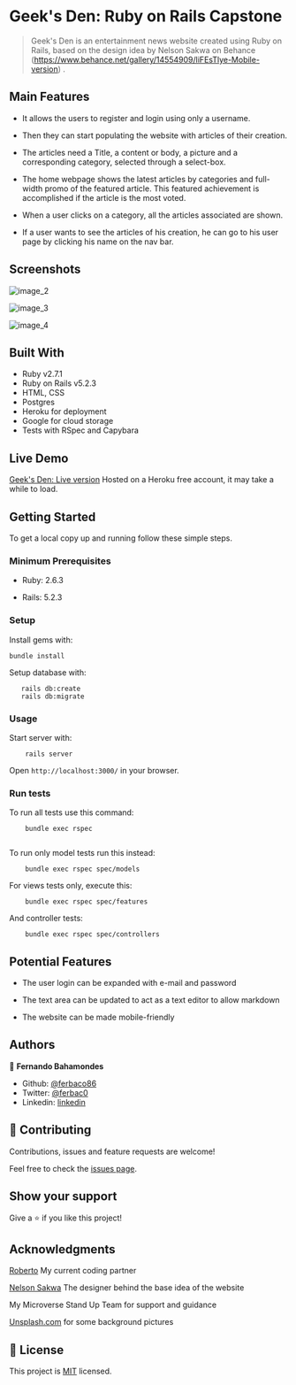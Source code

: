 # Geek's Den: Ruby on Rails Capstone

> Geek's Den is an entertainment news website created using Ruby on Rails, based on the design idea by Nelson Sakwa on Behance (https://www.behance.net/gallery/14554909/liFEsTlye-Mobile-version) .


## Main Features

* It allows the users to register and login using only a username.

* Then they can start populating the website with articles of their creation. 

* The articles need a Title, a content or body, a picture and a corresponding category, selected through a select-box.

* The home webpage shows the latest articles by categories and full-width promo of the featured article. This featured achievement is accomplished if the article is the most voted. 

* When a user clicks on a category, all the articles associated are shown.

* If a user wants to see the articles of his creation, he can go to his user page by clicking his name on the nav bar.   

## Screenshots
![image_2](https://user-images.githubusercontent.com/52765379/87200050-c191e300-c2c9-11ea-8922-291eff308399.png)

![image_3](https://user-images.githubusercontent.com/52765379/87200053-c3f43d00-c2c9-11ea-8456-25eea067ac4e.png)

![image_4](https://user-images.githubusercontent.com/52765379/87200057-c5be0080-c2c9-11ea-8ca1-99d4a3abfcd4.png)

## Built With

- Ruby v2.7.1
- Ruby on Rails v5.2.3
- HTML, CSS
- Postgres
- Heroku for deployment
- Google for cloud storage
- Tests with RSpec and Capybara

## Live Demo

[Geek's Den: Live version](https://geeksden.herokuapp.com/)
Hosted on a Heroku free account, it may take a while to load. 

## Getting Started

To get a local copy up and running follow these simple steps.

### Minimum Prerequisites

- Ruby: 2.6.3

- Rails: 5.2.3

### Setup

Install gems with:

```
bundle install
```

Setup database with:

```
   rails db:create
   rails db:migrate
```

### Usage

Start server with:

```
    rails server
```

Open `http://localhost:3000/` in your browser.

### Run tests

To run all tests use this command:

```
    bundle exec rspec
    
```
To run only model tests run this instead:

```
    bundle exec rspec spec/models

```

For views tests only, execute this:

```
    bundle exec rspec spec/features

```
And controller tests:

```
    bundle exec rspec spec/controllers

```
## Potential Features

* The user login can be expanded with e-mail and password

* The text area can be updated to act as a text editor to allow markdown

* The website can be made mobile-friendly


## Authors

👤 **Fernando Bahamondes**

- Github: [@ferbaco86](https://github.com/ferbaco86)
- Twitter: [@ferbac0](https://twitter.com/ferbac0)
- Linkedin: [linkedin](https://www.linkedin.com/in/fernando-bahamondes-correa)

## 🤝 Contributing

Contributions, issues and feature requests are welcome!

Feel free to check the [issues page](https://github.com/ferbaco86/rails-capstone/issues).

## Show your support

Give a ⭐️ if you like this project!

## Acknowledgments

[Roberto](https://github.com/LoboArkano) My current coding partner

[Nelson Sakwa](https://www.behance.net/sakwadesignstudio) The designer behind the base idea of the website

My Microverse Stand Up Team for support and guidance

[Unsplash.com](https://unsplash.com/photos/bbokzTQjB9o) for some background pictures

## 📝 License

This project is [MIT](https://github.com/ferbaco86/rails-capstone/blob/develop/LICENSE) licensed.
